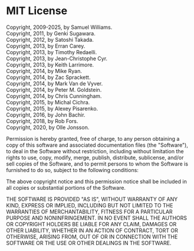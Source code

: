 # MIT License

Copyright, 2009-2025, by Samuel Williams.  
Copyright, 2011, by Genki Sugawara.  
Copyright, 2012, by Satoshi Takada.  
Copyright, 2013, by Erran Carey.  
Copyright, 2013, by Timothy Redaelli.  
Copyright, 2013, by Jean-Christophe Cyr.  
Copyright, 2013, by Keith Larrimore.  
Copyright, 2014, by Mike Ryan.  
Copyright, 2014, by Zac Sprackett.  
Copyright, 2014, by Mark Van de Vyver.  
Copyright, 2014, by Peter M. Goldstein.  
Copyright, 2014, by Chris Cunningham.  
Copyright, 2015, by Michal Cichra.  
Copyright, 2015, by Alexey Pisarenko.  
Copyright, 2016, by John Bachir.  
Copyright, 2018, by Rob Fors.  
Copyright, 2020, by Olle Jonsson.  

Permission is hereby granted, free of charge, to any person obtaining a copy
of this software and associated documentation files (the "Software"), to deal
in the Software without restriction, including without limitation the rights
to use, copy, modify, merge, publish, distribute, sublicense, and/or sell
copies of the Software, and to permit persons to whom the Software is
furnished to do so, subject to the following conditions:

The above copyright notice and this permission notice shall be included in all
copies or substantial portions of the Software.

THE SOFTWARE IS PROVIDED "AS IS", WITHOUT WARRANTY OF ANY KIND, EXPRESS OR
IMPLIED, INCLUDING BUT NOT LIMITED TO THE WARRANTIES OF MERCHANTABILITY,
FITNESS FOR A PARTICULAR PURPOSE AND NONINFRINGEMENT. IN NO EVENT SHALL THE
AUTHORS OR COPYRIGHT HOLDERS BE LIABLE FOR ANY CLAIM, DAMAGES OR OTHER
LIABILITY, WHETHER IN AN ACTION OF CONTRACT, TORT OR OTHERWISE, ARISING FROM,
OUT OF OR IN CONNECTION WITH THE SOFTWARE OR THE USE OR OTHER DEALINGS IN THE
SOFTWARE.
